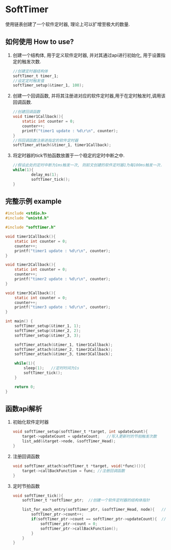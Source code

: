 # SoftTimer

使用链表创建了一个软件定时器, 理论上可以扩增至极大的数量.



## 如何使用 How to use?

1. 创建一个结构体, 用于定义软件定时器, 并对其通过api进行初始化, 用于设置指定的触发次数.

   ``` C
   //创建定时器结构体
   softTimer_t timer_1;
   //设定定时触发值
   softTimer_setup(&timer_1, 100);
   ```

   

2. 创建一个回调函数, 并将其注册进对应的软件定时器,用于在定时触发时,调用该回调函数.

   ``` C
   //创建回调函数
   void timer1Callback(){
       static int counter = 0;
       counter++;
       printf("timer1 update : %d\r\n", counter);
   }
   //将回调函数注册进指定的软件定时器
   softTimer_attach(&timer_1, timer1Callback);
   ```

   

3. 将定时器的tick节拍函数放置于一个稳定的定时中断之中.

   ``` C
   //假设此处的定时中断为1ms触发一次, 则前文创建的软件定时器1为每100ms触发一次.
   while(1){
           delay_ms(1);
           softTimer_tick();
   }
   ```



## 完整示例 example

``` C
#include <stdio.h>
#include "unistd.h"

#include "softTimer.h"

void timer1Callback(){
    static int counter = 0;
    counter++;
    printf("timer1 update : %d\r\n", counter);
}

void timer2Callback(){
    static int counter = 0;
    counter++;
    printf("timer2 update : %d\r\n", counter);
}

void timer3Callback(){
    static int counter = 0;
    counter++;
    printf("timer3 update : %d\r\n", counter);
}

int main() {
    softTimer_setup(&timer_1, 1);
    softTimer_setup(&timer_2, 2);
    softTimer_setup(&timer_3, 3);

    softTimer_attach(&timer_1, timer1Callback);
    softTimer_attach(&timer_2, timer2Callback);
    softTimer_attach(&timer_3, timer3Callback);

    while(1){
        sleep(1);	//定时时间为1s
        softTimer_tick();
    }

    return 0;
}
```



## 函数api解析

1. 初始化软件定时器

   ``` C
   void softTimer_setup(softTimer_t *target, int updateCount){
       target->updateCount = updateCount;	//写入更新时的节拍触发次数
       list_add(&target->node, &softTimer_Head);
   }
   ```

   

2. 注册回调函数

   ``` C
   void softTimer_attach(softTimer_t *target, void(*func)()){
       target->callBackFunction = func;	//注册回调函数
   }
   ```

   

3. 定时节拍函数

   ``` C
   void softTimer_tick(){
       softTimer_t *softTimer_ptr;	//创建一个软件定时器的结构体指针
   
       list_for_each_entry(softTimer_ptr, &softTimer_Head, node){	//正向遍历定时器链表, 依次更新计数值.
           softTimer_ptr->count++;
           if(softTimer_ptr->count == softTimer_ptr->updateCount){	//若触发更新数值, 则清零计数值并触发回调函数.
               softTimer_ptr->count = 0;
               softTimer_ptr->callBackFunction();
           }
       }
   }
   ```

   
